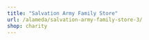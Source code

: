 ```yaml
---
title: "Salvation Army Family Store"
url: /alameda/salvation-army-family-store-3/
shop: charity
---
```

